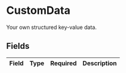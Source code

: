 # CustomData

Your own structured key-value data.


## Fields

| Field       | Type        | Required    | Description |
| ----------- | ----------- | ----------- | ----------- |